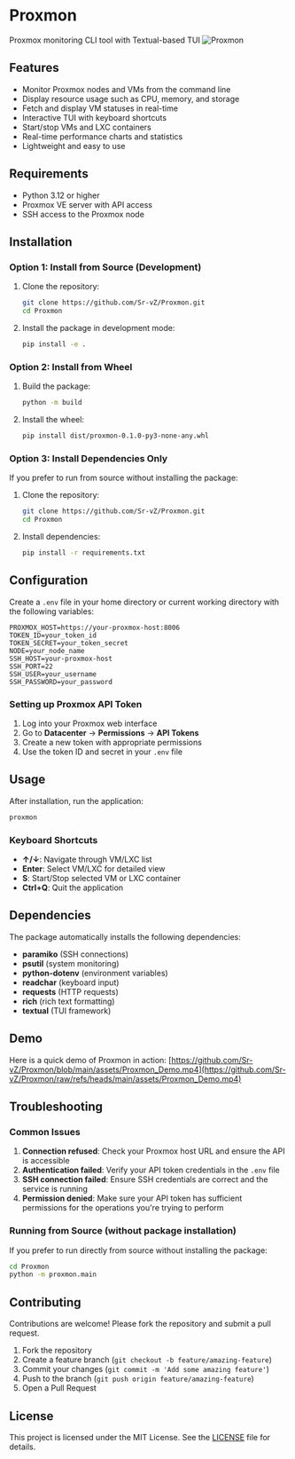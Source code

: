 # Proxmon

Proxmox monitoring CLI tool with Textual-based TUI
![Proxmon](assets/image.png)

## Features

- Monitor Proxmox nodes and VMs from the command line
- Display resource usage such as CPU, memory, and storage
- Fetch and display VM statuses in real-time
- Interactive TUI with keyboard shortcuts
- Start/stop VMs and LXC containers
- Real-time performance charts and statistics
- Lightweight and easy to use

## Requirements

- Python 3.12 or higher
- Proxmox VE server with API access
- SSH access to the Proxmox node

## Installation

### Option 1: Install from Source (Development)

1. Clone the repository:

   ```bash
   git clone https://github.com/Sr-vZ/Proxmon.git
   cd Proxmon
   ```

2. Install the package in development mode:
   ```bash
   pip install -e .
   ```

### Option 2: Install from Wheel

1. Build the package:

   ```bash
   python -m build
   ```

2. Install the wheel:
   ```bash
   pip install dist/proxmon-0.1.0-py3-none-any.whl
   ```

### Option 3: Install Dependencies Only

If you prefer to run from source without installing the package:

1. Clone the repository:

   ```bash
   git clone https://github.com/Sr-vZ/Proxmon.git
   cd Proxmon
   ```

2. Install dependencies:
   ```bash
   pip install -r requirements.txt
   ```

## Configuration

Create a `.env` file in your home directory or current working directory with the following variables:

```env
PROXMOX_HOST=https://your-proxmox-host:8006
TOKEN_ID=your_token_id
TOKEN_SECRET=your_token_secret
NODE=your_node_name
SSH_HOST=your-proxmox-host
SSH_PORT=22
SSH_USER=your_username
SSH_PASSWORD=your_password
```

### Setting up Proxmox API Token

1. Log into your Proxmox web interface
2. Go to **Datacenter** → **Permissions** → **API Tokens**
3. Create a new token with appropriate permissions
4. Use the token ID and secret in your `.env` file

## Usage

After installation, run the application:

```bash
proxmon
```

### Keyboard Shortcuts

- **↑/↓**: Navigate through VM/LXC list
- **Enter**: Select VM/LXC for detailed view
- **S**: Start/Stop selected VM or LXC container
- **Ctrl+Q**: Quit the application

## Dependencies

The package automatically installs the following dependencies:

- **paramiko** (SSH connections)
- **psutil** (system monitoring)
- **python-dotenv** (environment variables)
- **readchar** (keyboard input)
- **requests** (HTTP requests)
- **rich** (rich text formatting)
- **textual** (TUI framework)

## Demo

Here is a quick demo of Proxmon in action:
[https://github.com/Sr-vZ/Proxmon/blob/main/assets/Proxmon_Demo.mp4](https://github.com/Sr-vZ/Proxmon/raw/refs/heads/main/assets/Proxmon_Demo.mp4)

## Troubleshooting

### Common Issues

1. **Connection refused**: Check your Proxmox host URL and ensure the API is accessible
2. **Authentication failed**: Verify your API token credentials in the `.env` file
3. **SSH connection failed**: Ensure SSH credentials are correct and the service is running
4. **Permission denied**: Make sure your API token has sufficient permissions for the operations you're trying to perform

### Running from Source (without package installation)

If you prefer to run directly from source without installing the package:

```bash
cd Proxmon
python -m proxmon.main
```

## Contributing

Contributions are welcome! Please fork the repository and submit a pull request.

1. Fork the repository
2. Create a feature branch (`git checkout -b feature/amazing-feature`)
3. Commit your changes (`git commit -m 'Add some amazing feature'`)
4. Push to the branch (`git push origin feature/amazing-feature`)
5. Open a Pull Request

## License

This project is licensed under the MIT License. See the [LICENSE](LICENSE) file for details.

